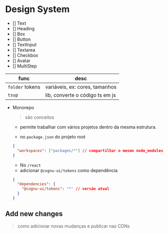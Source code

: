 # Design System

- [] Text
- [] Heading
- [] Box
- [] Button
- [] TextInput
- [] Textarea
- [] Checkbox
- [] Avatar
- [] MultiStep

| func            | desc                            |
| --------------- | ------------------------------- |
| `folder` tokens | variáveis, ex: cores, tamanhos  |
| `tsup`          | lib, converte o código ts em js |

- Monorepo

  > são conceitos

  - permite trabalhar com vários projetos dentro da mesma estrutura.

  - no `package.json` do projeto root

  ```json
  {
    "workspaces": ["packages/*"] // compartilhar o mesmo node_modules
  }
  ```

  - No `/react`
  - adicionar `@cognu-ui/tokens` como dependência

  ```json
  {
    "dependencies": {
      "@cognu-ui/tokens": "*" // versão atual
    }
  }
  ```

## Add new changes

> como adicionar novas mudanças e publicar nas CDNs

